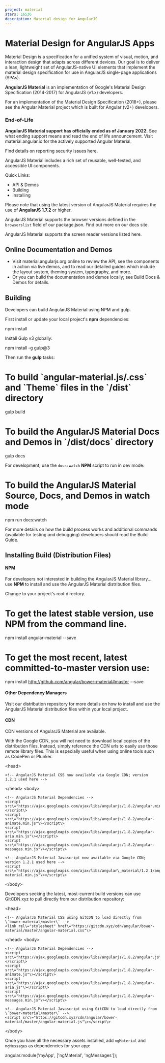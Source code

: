 ```yaml
---
project: material
stars: 16536
description: Material design for AngularJS
---
```


Material Design for AngularJS Apps
==================================

Material Design is a specification for a unified system of visual, motion, and interaction design that adapts across different devices. Our goal is to deliver a lean, lightweight set of AngularJS-native UI elements that implement the material design specification for use in AngularJS single-page applications (SPAs).

**AngularJS Material** is an implementation of Google's Material Design Specification (2014-2017) for AngularJS (v1.x) developers.

For an implementation of the Material Design Specification (2018+), please see the Angular Material project which is built for Angular (v2+) developers.

### End-of-Life

**AngularJS Material support has officially ended as of January 2022.** See what ending support means and read the end of life announcement. Visit material.angular.io for the actively supported Angular Material.

Find details on reporting security issues here.

AngularJS Material includes a rich set of reusable, well-tested, and accessible UI components.

Quick Links:

-   API & Demos
-   Building
-   Installing

Please note that using the latest version of AngularJS Material requires the use of **AngularJS 1.7.2** or higher.

AngularJS Material supports the browser versions defined in the `browserslist` field of our package.json. Find out more on our docs site.

AngularJS Material supports the screen reader versions listed here.

Online Documentation and Demos
------------------------------

  

-   Visit material.angularjs.org online to review the API, see the components in action via live demos, and to read our detailed guides which include the layout system, theming system, typography, and more.
-   Or you can build the documentation and demos locally; see Build Docs & Demos for details.

Building
--------

Developers can build AngularJS Material using NPM and gulp.

First install or update your local project's **npm** dependencies:

npm install

Install Gulp v3 globally:

npm install -g gulp@3

Then run the **gulp** tasks:

# To build \`angular-material.js/.css\` and \`Theme\` files in the \`/dist\` directory
gulp build

# To build the AngularJS Material Docs and Demos in \`/dist/docs\` directory
gulp docs

For development, use the `docs:watch` **NPM** script to run in dev mode:

# To build the AngularJS Material Source, Docs, and Demos in watch mode
npm run docs:watch

For more details on how the build process works and additional commands (available for testing and debugging) developers should read the Build Guide.

Installing Build (Distribution Files)
-------------------------------------

#### NPM

For developers not interested in building the AngularJS Material library... use **NPM** to install and use the AngularJS Material distribution files.

Change to your project's root directory.

# To get the latest stable version, use NPM from the command line.
npm install angular-material --save

# To get the most recent, latest committed-to-master version use:
npm install http://github.com/angular/bower-material#master --save

#### Other Dependency Managers

Visit our distribution repository for more details on how to install and use the AngularJS Material distribution files within your local project.

#### CDN

CDN versions of AngularJS Material are available.

With the Google CDN, you will not need to download local copies of the distribution files. Instead, simply reference the CDN urls to easily use those remote library files. This is especially useful when using online tools such as CodePen or Plunker.

  <head\>

    <!-- AngularJS Material CSS now available via Google CDN; version 1.2.1 used here -->
   <link rel\="stylesheet" href\="https://ajax.googleapis.com/ajax/libs/angular\_material/1.2.1/angular-material.min.css"\>

  </head\>
  <body\>

    <!-- AngularJS Material Dependencies -->
    <script src\="https://ajax.googleapis.com/ajax/libs/angularjs/1.8.2/angular.min.js"\></script\>
    <script src\="https://ajax.googleapis.com/ajax/libs/angularjs/1.8.2/angular-animate.min.js"\></script\>
    <script src\="https://ajax.googleapis.com/ajax/libs/angularjs/1.8.2/angular-aria.min.js"\></script\>
    <script src\="https://ajax.googleapis.com/ajax/libs/angularjs/1.8.2/angular-messages.min.js"\></script\>

    <!-- AngularJS Material Javascript now available via Google CDN; version 1.2.1 used here -->
    <script src\="https://ajax.googleapis.com/ajax/libs/angular\_material/1.2.1/angular-material.min.js"\></script\>
  </body\>

Developers seeking the latest, most-current build versions can use GitCDN.xyz to pull directly from our distribution repository:

  <head\>

    <!-- AngularJS Material CSS using GitCDN to load directly from \`bower-material/master\` -->
    <link rel\="stylesheet" href\="https://gitcdn.xyz/cdn/angular/bower-material/master/angular-material.css"\>

  </head\>
  <body\>

    <!-- AngularJS Material Dependencies -->
    <script src\="https://ajax.googleapis.com/ajax/libs/angularjs/1.8.2/angular.js"\></script\>
    <script src\="https://ajax.googleapis.com/ajax/libs/angularjs/1.8.2/angular-animate.js"\></script\>
    <script src\="https://ajax.googleapis.com/ajax/libs/angularjs/1.8.2/angular-aria.js"\></script\>
    <script src\="https://ajax.googleapis.com/ajax/libs/angularjs/1.8.2/angular-messages.min.js"\></script\>

    <!-- AngularJS Material Javascript using GitCDN to load directly from \`bower-material/master\` -->
    <script src\="https://gitcdn.xyz/cdn/angular/bower-material/master/angular-material.js"\></script\>

  </body\>

Once you have all the necessary assets installed, add `ngMaterial` and `ngMessages` as dependencies for your app:

angular.module('myApp', \['ngMaterial', 'ngMessages'\]);
